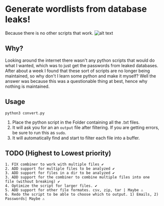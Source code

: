 # Generate wordlists from database leaks!
Because there is no other scripts that work. 
![alt text](https://i.imgur.com/NTf2PJ4.png)

## Why?
Looking around the internet there wasn't any python scripts that would do what I wanted, which was to just get the passwords from leaked databases.
After about a week I found that these sort of scripts are no longer being maintained, so why don't I learn some python and make it myself? Well the answer was because this was a questionable thing at best, hence why nothing is maintained.  


## Usage
```
python3 convert.py
```
1. Place the python script in the Folder containing all the .txt files. 
2. It will ask you for an an ```output``` file after filtering. If you are getting errors, be sure to run this as ```sudo```. 
3. It will automatically find and start to filter each file into a buffer.

## TODO (Highest to Lowest priority)
```
1. FIX combiner to work with multiple files ✔️
2. ADD support for multiple files to be analyzed ✔️
3. ADD support for files in a dir to be analyzed ✔️
3. ADD support for the combiner to combine multiple files into one file (without breaking) ✔️
4. Optimize the script for larger files. ✔️
5. ADD support for other file formates. csv, zip, tar | Maybe ⚠️ 
6. Redo the script to be able to choose which to output. 1) Emails, 2) Passwords| Maybe ⚠️
```
